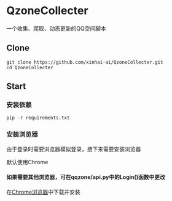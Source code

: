 # QzoneCollecter

<p align="center"> 


一个收集、爬取、动态更新的QQ空间脚本
<p>


## Clone 

```
git clone https://github.com/xinhai-ai/QzoneCollecter.git
cd QzoneCollecter
```
## Start

### 安装依赖
```
pip -r requirements.txt
```

### 安装浏览器

由于登录时需要浏览器模拟登录，接下来需要安装浏览器

默认使用Chrome

#### 如果需要其他浏览器，可在qqzone/api.py中的Login()函数中更改

 在[Chrome浏览器](https://www.google.com/chrome/ "chrome浏览器")中下载并安装
 
